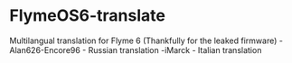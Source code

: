 # FlymeOS6-translate
Multilangual translation for Flyme 6 (Thankfully for the leaked firmware)
-Alan626-Encore96 - Russian translation
-iMarck - Italian translation
